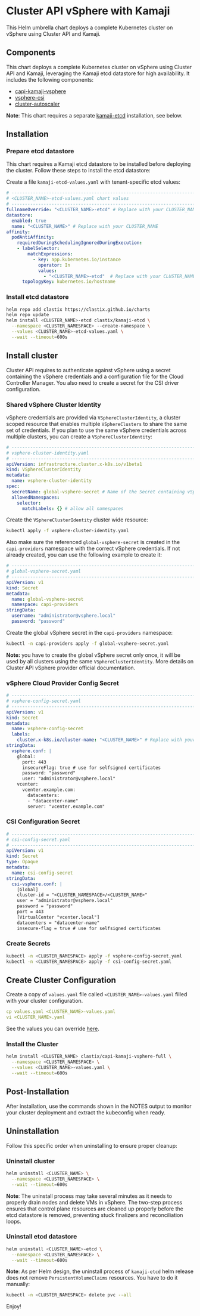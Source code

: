 # Cluster API vSphere with Kamaji

This Helm umbrella chart deploys a complete Kubernetes cluster on vSphere using Cluster API and Kamaji.

## Components
This chart deploys a complete Kubernetes cluster on vSphere using Cluster API and Kamaji, leveraging the Kamaji etcd datastore for high availability. It includes the following components:

- [capi-kamaji-vsphere](https://github.com/clastix/charts/tree/main/charts/capi-kamaji-vsphere)
- [vsphere-csi](https://github.com/clastix/charts/tree/main/charts/vsphere-csi)
- [cluster-autoscaler](https://github.com/kubernetes/autoscaler/tree/master/charts/cluster-autoscaler)

**Note**: This chart requires a separate [kamaji-etcd](https://github.com/clastix/charts/tree/main/charts/kamaji-etcd) installation, see below.

## Installation

### Prepare etcd datastore
This chart requires a Kamaji etcd datastore to be installed before deploying the cluster. Follow these steps to install the etcd datastore:

Create a file `kamaji-etcd-values.yaml` with tenant-specific etcd values:

```yaml
# -----------------------------------------------------------------------------
# <CLUSTER_NAME>-etcd-values.yaml chart values
# -----------------------------------------------------------------------------
fullnameOverride: "<CLUSTER_NAME>-etcd" # Replace with your CLUSTER_NAME
datastore:
  enabled: true
  name: "<CLUSTER_NAME>" # Replace with your CLUSTER_NAME
affinity:
  podAntiAffinity:
    requiredDuringSchedulingIgnoredDuringExecution:
    - labelSelector:
        matchExpressions:
          - key: app.kubernetes.io/instance
            operator: In
            values:
              - "<CLUSTER_NAME>-etcd"  # Replace with your CLUSTER_NAME
      topologyKey: kubernetes.io/hostname
```

### Install etcd datastore

```bash
helm repo add clastix https://clastix.github.io/charts
helm repo update
helm install <CLUSTER_NAME>-etcd clastix/kamaji-etcd \
  --namespace <CLUSTER_NAMESPACE> --create-namespace \
  --values <CLUSTER_NAME>-etcd-values.yaml \
  --wait --timeout=600s
```

## Install cluster

Cluster API requires to authenticate against vSphere using a secret containing the vSphere credentials and a configuration file for the Cloud Controller Manager. You also need to create a secret for the CSI driver configuration.

### Shared vSphere Cluster Identity
vSphere credentials are provided via `VSphereClusterIdentity`, a cluster scoped resource that enables multiple `VSphereClusters` to share the same set of credentials. If you plan to use the same vSphere credentials across multiple clusters, you can create a `VSphereClusterIdentity`:

```yaml
# -----------------------------------------------------------------------------
# vsphere-cluster-identity.yaml
# -----------------------------------------------------------------------------
apiVersion: infrastructure.cluster.x-k8s.io/v1beta1
kind: VSphereClusterIdentity
metadata:
  name: vsphere-cluster-identity
spec:
  secretName: global-vsphere-secret # Name of the Secret containing vSphere credentials
  allowedNamespaces:
    selector:
      matchLabels: {} # allow all namespaces
```

Create the `VSphereClusterIdentity` cluster wide resource:

```bash
kubectl apply -f vsphere-cluster-identity.yaml
```

Also make sure the referenced `global-vsphere-secret` is created in the `capi-providers` namespace with the correct vSphere credentials. If not already created, you can use the following example to create it:

```yaml
# -----------------------------------------------------------------------------
# global-vsphere-secret.yaml 
# -----------------------------------------------------------------------------
apiVersion: v1
kind: Secret
metadata:
  name: global-vsphere-secret
  namespace: capi-providers
stringData:
  username: "administrator@vsphere.local"
  password: "password"
```

Create the global vSphere secret in the `capi-providers` namespace:

```bash
kubectl -n capi-providers apply -f global-vsphere-secret.yaml
```

**Note:** you have to create the global vSphere secret only once, it will be used by all clusters using the same `VSphereClusterIdentity`. More details on Cluster API vSphere provider official documentation.


### vSphere Cloud Provider Config Secret

```yaml
# -----------------------------------------------------------------------------
# vsphere-config-secret.yaml 
# -----------------------------------------------------------------------------
apiVersion: v1
kind: Secret
metadata:
  name: vsphere-config-secret
  labels:
    cluster.x-k8s.io/cluster-name: "<CLUSTER_NAME>" # Replace with your CLUSTER_NAME
stringData:
  vsphere.conf: |
    global:
      port: 443
      insecureFlag: true # use for selfsigned certificates
      password: "password"
      user: "administrator@vsphere.local"
    vcenter:
      vcenter.example.com:
        datacenters:
        - "datacenter-name"
        server: "vcenter.example.com"
```

### CSI Configuration Secret

```yaml
# -----------------------------------------------------------------------------
# csi-config-secret.yaml 
# -----------------------------------------------------------------------------
apiVersion: v1
kind: Secret
type: Opaque
metadata:
  name: csi-config-secret
stringData:
  csi-vsphere.conf: |
    [Global]
    cluster-id = "<CLUSTER_NAMESPACE>/<CLUSTER_NAME>"
    user = "administrator@vsphere.local"
    password = "password"
    port = 443
    [VirtualCenter "vcenter.local"]
    datacenters = "datacenter-name"
    insecure-flag = true # use for selfsigned certificates
```

### Create Secrets

```bash
kubectl -n <CLUSTER_NAMESPACE> apply -f vsphere-config-secret.yaml 
kubectl -n <CLUSTER_NAMESPACE> apply -f csi-config-secret.yaml
```

## Create Cluster Configuration
Create a copy of `values.yaml` file called `<CLUSTER_NAME>-values.yaml` filled with your cluster configuration.

```yaml
cp values.yaml <CLUSTER_NAME>-values.yaml
vi <CLUSTER_NAME>.yaml
```

See the values you can override [here](charts/capi-kamaji-vsphere-full/README.md).


### Install the Cluster

```bash
helm install <CLUSTER_NAME> clastix/capi-kamaji-vsphere-full \
  --namespace <CLUSTER_NAMESPACE> \
  --values <CLUSTER_NAME>-values.yaml \
  --wait --timeout=600s
```

## Post-Installation

After installation, use the commands shown in the NOTES output to monitor your cluster deployment and extract the kubeconfig when ready.

## Uninstallation

Follow this specific order when uninstalling to ensure proper cleanup:

### Uninstall cluster
```bash
helm uninstall <CLUSTER_NAME> \
  --namespace <CLUSTER_NAMESPACE> \
  --wait --timeout=600s
```

**Note**: The uninstall process may take several minutes as it needs to properly drain nodes and delete VMs in vSphere. The two-step process ensures that control plane resources are cleaned up properly before the etcd datastore is removed, preventing stuck finalizers and reconciliation loops.

### Uninstall etcd datastore
```bash
helm uninstall <CLUSTER_NAME>-etcd \
  --namespace <CLUSTER_NAMESPACE> \
  --wait --timeout=600s
```

**Note**: As per Helm design, the uninstall process of `kamaji-etcd` helm release does not remove `PersistentVolumeClaims` resources. You have to do it manually:

```bash
kubectl -n <CLUSTER_NAMESPACE> delete pvc --all
```

Enjoy!
